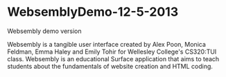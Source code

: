 WebsemblyDemo-12-5-2013
=======================

Websembly demo version 

Websembly is a tangible user interface created by Alex Poon, Monica Feldman, Emma Haley and Emily Tohir for Wellesley College's CS320:TUI class.
Websembly is an educational Surface application that aims to teach students about the fundamentals of website creation and HTML coding. 
